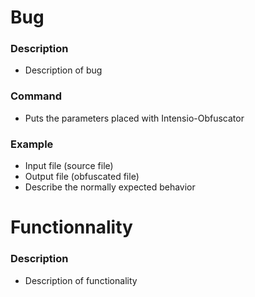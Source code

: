 # Bug
### Description
- Description of bug

### Command
- Puts the parameters placed with Intensio-Obfuscator

### Example
- Input file (source file)
- Output file (obfuscated file)
- Describe the normally expected behavior

# Functionnality
### Description
- Description of functionality
